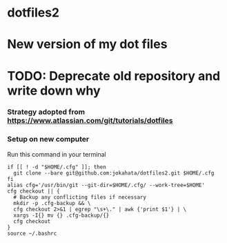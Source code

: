 # dotfiles2
# New version of my dot files
# TODO: Deprecate old repository and write down why

### Strategy adopted from https://www.atlassian.com/git/tutorials/dotfiles

### Setup on new computer
Run this command in your terminal
```
if [[ ! -d "$HOME/.cfg" ]]; then
  git clone --bare git@github.com:jokahata/dotfiles2.git $HOME/.cfg
fi
alias cfg='/usr/bin/git --git-dir=$HOME/.cfg/ --work-tree=$HOME'
cfg checkout || {
  # Backup any conflicting files if necessary
  mkdir -p .cfg-backup && \
  cfg checkout 2>&1 | egrep "\s+\." | awk {'print $1'} | \
  xargs -I{} mv {} .cfg-backup/{}
  cfg checkout
}
source ~/.bashrc
```

